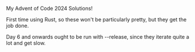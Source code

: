 My Advent of Code 2024 Solutions!

First time using Rust, so these won't be particularly pretty, but they get the job done.

Day 6 and onwards ought to be run with --release, since they iterate quite a lot and get slow.